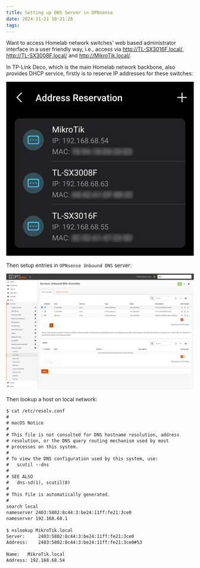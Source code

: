 ```yaml
---
title: Setting up DNS Server in OPNsense
date: 2024-11-21 10:21:28
tags:
---
```


Want to access Homelab network switches' web based administrator interface in a user friendly way, i.e., access via http://TL-SX3016F.local/, http://TL-SX3008F.local/ and http://MikroTik.local/.

In TP-Link Deco, which is the main Homelab network backbone, also provides DHCP service, firstly is to reserve IP addresses for these switches:

![DNS - TP-Link Deco Reservation](/img/DNS%20-%20TP-Link%20Deco%20Reservation.jpg "DNS - TP-Link Deco Reservation")

Then setup entries in `OPNsense Unbound DNS` server:

![DNS - Host Overrides](/img/DNS%20-%20Host%20Overrides.png "DNS - Host Overrides")

Then lookup a host on local network:

```
$ cat /etc/resolv.conf
#
# macOS Notice
#
# This file is not consulted for DNS hostname resolution, address
# resolution, or the DNS query routing mechanism used by most
# processes on this system.
#
# To view the DNS configuration used by this system, use:
#   scutil --dns
#
# SEE ALSO
#   dns-sd(1), scutil(8)
#
# This file is automatically generated.
#
search local
nameserver 2403:5802:8c44:3:be24:11ff:fe21:3ce0
nameserver 192.168.68.1

$ nslookup MikroTik.local
Server:		2403:5802:8c44:3:be24:11ff:fe21:3ce0
Address:	2403:5802:8c44:3:be24:11ff:fe21:3ce0#53

Name:	MikroTik.local
Address: 192.168.68.54
```

